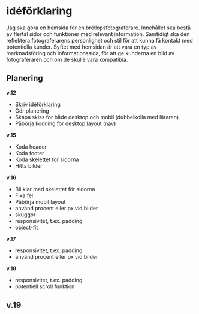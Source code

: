 # idéförklaring
Jag ska göra en hemsida för en bröllopsfotograferare. 
Innehållet ska bestå av flertal sidor och funktioner med relevant information. 
Samtidigt ska den reflektera fotograferarens personlighet och stil för att kunna få kontakt med potentiella kunder. 
Syftet med hemsidan är att vara en typ av marknadsföring och informationssida, för att ge kunderna en bild av fotograferaren och om de skulle vara kompatibla.

## Planering

**v.12**
- Skriv idéförklaring
- Gör planering
- Skapa skiss för både desktop och mobil (dubbelkolla med läraren)
- Påbörja kodning för desktop layout (nav)

**v.15**
- Koda header
- Koda footer
- Koda skelettet för sidorna
- Hitta bilder

**v.16**
- Bli klar med skelettet för sidorna
- Fixa fel
- Påbörja mobil layout
- använd procent eller px vid bilder
- skuggor
- responsivitet, t.ex. padding
- object-fit

**v.17**
- responsivitet, t.ex. padding
- använd procent eller px vid bilder

**v.18**
- responsivitet, t.ex. padding
- potentiell scroll funktion

**v.19**
- 

